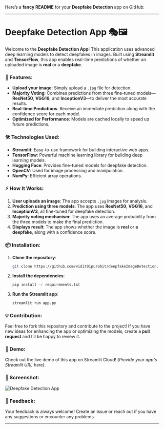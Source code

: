 Here’s a **fancy README** for your **Deepfake Detection** app on GitHub:

---

# Deepfake Detection App 🎭🖼️

Welcome to the **Deepfake Detection App**! This application uses advanced deep learning models to detect deepfakes in images. Built using **Streamlit** and **TensorFlow**, this app enables real-time predictions of whether an uploaded image is **real** or a **deepfake**.

### 🚀 Features:
- **Upload your image**: Simply upload a `.jpg` file for detection.
- **Majority Voting**: Combines predictions from three fine-tuned models—**ResNet50**, **VGG16**, and **InceptionV3**—to deliver the most accurate results.
- **Real-time Predictions**: Receive an immediate prediction along with the confidence score for each model.
- **Optimized for Performance**: Models are cached locally to speed up future predictions.

### 🛠️ Technologies Used:
- **Streamlit**: Easy-to-use framework for building interactive web apps.
- **TensorFlow**: Powerful machine learning library for building deep learning models.
- **Hugging Face**: Provides fine-tuned models for deepfake detection.
- **OpenCV**: Used for image processing and manipulation.
- **NumPy**: Efficient array operations.

### ⚡️ How It Works:
1. **User uploads an image**: The app accepts `.jpg` images for analysis.
2. **Prediction using three models**: The app uses **ResNet50**, **VGG16**, and **InceptionV3**, all fine-tuned for deepfake detection.
3. **Majority voting mechanism**: The app uses an average probability from the three models to make the final prediction.
4. **Displays result**: The app shows whether the image is **real** or **a deepfake**, along with a confidence score.

### 📦 Installation:
1. **Clone the repository**:
   ```bash
   git clone https://github.com/vidit01purohit/deepfakeImageDetection.git
   ```
2. **Install the dependencies**:
   ```bash
   pip install -r requirements.txt
   ```
3. **Run the Streamlit app**:
   ```bash
   streamlit run app.py
   ```

### 💡 Contribution:
Feel free to fork this repository and contribute to the project! If you have new ideas for enhancing the app or optimizing the models, create a **pull request** and I'll be happy to review it.

### 🔗 Demo:
Check out the live demo of this app on Streamlit Cloud! *(Provide your app's Streamlit URL here)*.

### 📸 Screenshot:

![Deepfake Detection App](assets/screenshot.png)

### 💬 Feedback:
Your feedback is always welcome! Create an issue or reach out if you have any suggestions or encounter any problems.

---
